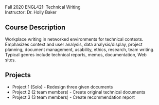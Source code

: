 Fall 2020 ENGL421: Technical Writing  
Instructor: Dr. Holly Baker  

## Course Description
Workplace writing in networked environments for technical contexts. Emphasizes context and user analysis, data analysis/display, project planning, document management, usability, ethics, research, team writing. Typical genres include technical reports, memos, documentation, Web sites.

## Projects
* Project 1 (Solo) - Redesign three given documents
* Project 2 (2 team members) -  Create original technical documents
* Project 3 (3 team members) - Create recommendation report
